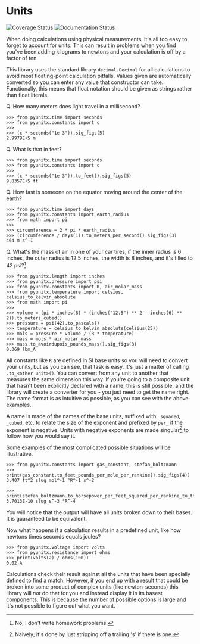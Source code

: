 # Units

[![Coverage Status](https://coveralls.io/repos/github/the-nick-of-time/units/badge.svg?branch=main)](https://coveralls.io/github/the-nick-of-time/units?branch=main)
[![Documentation Status](https://readthedocs.org/projects/pyunitx/badge/?version=latest)](https://pyunitx.readthedocs.io/en/latest/?badge=latest)

When doing calculations using physical measurements, it's all too easy to forget to account for
units. This can result in problems when you find you've been adding kilograms to newtons and
your calculation is off by a factor of ten.

This library uses the standard library `decimal.Decimal` for all calculations to avoid most
floating-point calculation pitfalls. Values given are automatically converted so you can enter
any value that constructor can take. Functionally, this means that float notation should be
given as strings rather than float literals.

Q. How many meters does light travel in a millisecond?

```pycon
>>> from pyunitx.time import seconds
>>> from pyunitx.constants import c
>>> 
>>> (c * seconds("1e-3")).sig_figs(5)
2.9979E+5 m

```

Q. What is that in feet?

```pycon
>>> from pyunitx.time import seconds
>>> from pyunitx.constants import c
>>> 
>>> (c * seconds("1e-3")).to_feet().sig_figs(5)
9.8357E+5 ft

```

Q. How fast is someone on the equator moving around the center of the earth?

```pycon
>>> from pyunitx.time import days
>>> from pyunitx.constants import earth_radius
>>> from math import pi
>>> 
>>> circumference = 2 * pi * earth_radius
>>> (circumference / days(1)).to_meters_per_second().sig_figs(3)
464 m s^-1

```

Q. What's the mass of air in one of your car tires, if the inner radius is 6 inches, the outer
radius is 12.5 inches, the width is 8 inches, and it's filled to 42 psi?[^1]

[^1]: No, I don't write homework problems.

```pycon
>>> from pyunitx.length import inches
>>> from pyunitx.pressure import psi
>>> from pyunitx.constants import R, air_molar_mass
>>> from pyunitx.temperature import celsius, celsius_to_kelvin_absolute
>>> from math import pi
>>> 
>>> volume = (pi * inches(8) * (inches("12.5") ** 2 - inches(6) ** 2)).to_meters_cubed()
>>> pressure = psi(42).to_pascals()
>>> temperature = celsius_to_kelvin_absolute(celsius(25))
>>> mols = pressure * volume / (R * temperature)
>>> mass = mols * air_molar_mass
>>> mass.to_avoirdupois_pounds_mass().sig_figs(3)
0.369 lbm_A

```

All constants like `R` are defined in SI base units so you will need to convert your units, but
as you can see, that task is easy. It's just a matter of calling `.to_<other unit>()`. You can
convert from any unit to another that measures the same dimension this way. If you're going to a
composite unit that hasn't been explicitly declared with a name, this is still possible, and the
library will create a converter for you - you just need to get the name right. The name format
is as intuitive as possible, as you can see with the above examples.

A name is made of the names of the base units, suffixed with `_squared`, `_cubed`, etc. to
relate the size of the exponent and prefixed by `per_` if the exponent is negative. Units with
negative exponents are made singular[^2] to follow how you would say it.

[^2]: Naively; it's done by just stripping off a trailing 's' if there is one.

Some examples of the most complicated possible situations will be illustrative.

```pycon
>>> from pyunitx.constants import gas_constant, stefan_boltzmann
>>> print(gas_constant.to_feet_pounds_per_mole_per_rankine().sig_figs(4))
3.407 ft^2 slug mol^-1 °R^-1 s^-2

>>> print(stefan_boltzmann.to_horsepower_per_feet_squared_per_rankine_to_the_fourth().sig_figs(5))
3.7013E-10 slug s^-3 °R^-4

```

You will notice that the output will have all units broken down to their bases. It is guaranteed
to be equivalent.

Now what happens if a calculation results in a predefined unit, like how newtons times seconds
equals joules?

```pycon
>>> from pyunitx.voltage import volts
>>> from pyunitx.resistance import ohms
>>> print(volts(2) / ohms(100))
0.02 A

```

Calculations check their result against all the units that have been specially defined to find a
match. However, if you end up with a result that could be broken into some product of complex
units (like newton-seconds) this library will *not* do that for you and instead display it in
its basest components. This is because the number of possible options is large and it's not
possible to figure out what you want.
